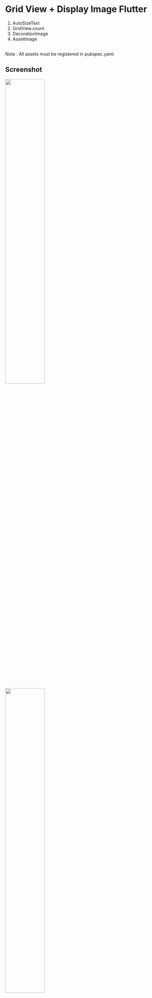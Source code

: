 # Grid View + Display Image Flutter
1. AutoSizeText
2. GridView.count
3. DecorationImage
4. AssetImage
<br>
Note : All assets must be registered in pubspec.yaml
<br>

## Screenshot

<img src="https://user-images.githubusercontent.com/48744669/61769358-35ff1800-ae14-11e9-9c00-e614213612d6.png" width=50%/>
<img src="https://user-images.githubusercontent.com/48744669/61769359-3697ae80-ae14-11e9-9a2a-ff2d5fcd04a9.png" width=50%/>
